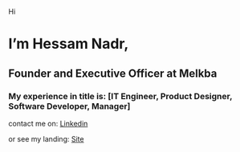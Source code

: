 Hi

# I’m Hessam Nadr,
## Founder and Executive Officer at Melkba
### My experience in title is: [IT Engineer, Product Designer, Software Developer, Manager] 

contact me on:
[Linkedin](https://ir.linkedin.com/in/hessamnadr)

or see my landing:
[Site](https://hessamnadr.com)

